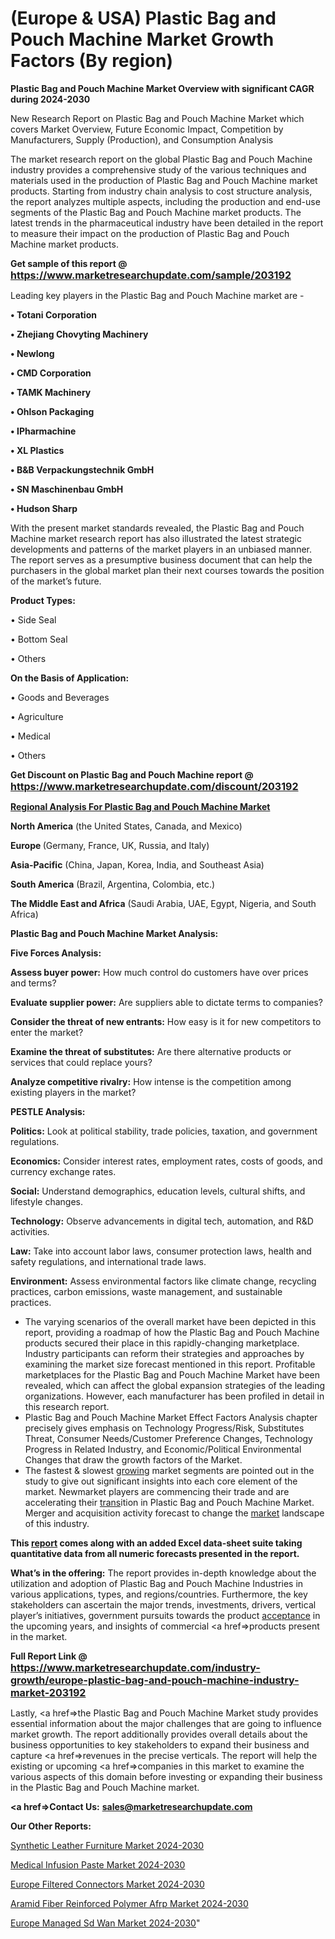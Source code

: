 # (Europe & USA) Plastic Bag and Pouch Machine Market Growth Factors (By region)

<strong>Plastic Bag and Pouch Machine Market Overview with significant CAGR during 2024-2030</strong>

New Research Report on Plastic Bag and Pouch Machine Market which covers Market Overview, Future Economic Impact, Competition by Manufacturers, Supply (Production), and Consumption Analysis

The market research report on the global Plastic Bag and Pouch Machine industry provides a comprehensive study of the various techniques and materials used in the production of Plastic Bag and Pouch Machine market products. Starting from industry chain analysis to cost structure analysis, the report analyzes multiple aspects, including the production and end-use segments of the Plastic Bag and Pouch Machine market products. The latest trends in the pharmaceutical industry have been detailed in the report to measure their impact on the production of Plastic Bag and Pouch Machine market products.

<strong>Get sample of this report @ <a href=https://www.marketresearchupdate.com/sample/203192><font size=3 color=#0000ff>https://www.marketresearchupdate.com/sample/203192</font></a></strong>

Leading key players in the Plastic Bag and Pouch Machine market are -

<strong>• Totani Corporation

• Zhejiang Chovyting Machinery

• Newlong

• CMD Corporation

• TAMK Machinery

• Ohlson Packaging

• IPharmachine

• XL Plastics

• B&B Verpackungstechnik GmbH

• SN Maschinenbau GmbH

• Hudson Sharp</strong>

With the present market standards revealed, the Plastic Bag and Pouch Machine market research report has also illustrated the latest strategic developments and patterns of the market players in an unbiased manner. The report serves as a presumptive business document that can help the purchasers in the global market plan their next courses towards the position of the market’s future.

<strong>Product Types:</strong>

• Side Seal

• Bottom Seal

• Others

<strong>On the Basis of Application:</strong>

• Goods and Beverages

• Agriculture

• Medical

• Others

<strong>Get Discount on Plastic Bag and Pouch Machine report @ <a href=https://www.marketresearchupdate.com/discount/203192><font size=3 color=#0000ff>https://www.marketresearchupdate.com/discount/203192</font></a></strong>

<strong><u><b>Regional Analysis For Plastic Bag and Pouch Machine Market</b></u></strong>

<strong><b>North America</b></strong> (the United States, Canada, and Mexico)

<strong><b>Europe </b></strong>(Germany, France, UK, Russia, and Italy)

<strong><b>Asia-Pacific</b></strong> (China, Japan, Korea, India, and Southeast Asia)

<strong><b>South America</b></strong> (Brazil, Argentina, Colombia, etc.)

<strong><b>The Middle East and Africa</b></strong> (Saudi Arabia, UAE, Egypt, Nigeria, and South Africa)

<strong>Plastic Bag and Pouch Machine Market Analysis:</strong>

<strong>Five Forces Analysis:</strong>

<strong>Assess buyer power:</strong> How much control do customers have over prices and terms?

<strong>Evaluate supplier power:</strong> Are suppliers able to dictate terms to companies?

<strong>Consider the threat of new entrants:</strong> How easy is it for new competitors to enter the market?

<strong>Examine the threat of substitutes:</strong> Are there alternative products or services that could replace yours?

<strong>Analyze competitive rivalry:</strong> How intense is the competition among existing players in the market?

<strong>PESTLE Analysis:</strong>

<strong>Politics:</strong> Look at political stability, trade policies, taxation, and government regulations.

<strong>Economics:</strong> Consider interest rates, employment rates, costs of goods, and currency exchange rates.

<strong>Social:</strong> Understand demographics, education levels, cultural shifts, and lifestyle changes.

<strong>Technology:</strong> Observe advancements in digital tech, automation, and R&D activities.

<strong>Law:</strong> Take into account labor laws, consumer protection laws, health and safety regulations, and international trade laws.

<strong>Environment:</strong> Assess environmental factors like climate change, recycling practices, carbon emissions, waste management, and sustainable practices.

<ul>
  <li>The varying scenarios of the overall market have been depicted in this report, providing a roadmap of how the Plastic Bag and Pouch Machine products secured their place in this rapidly-changing marketplace. Industry participants can reform their strategies and approaches by examining the market size forecast mentioned in this report. Profitable marketplaces for the Plastic Bag and Pouch Machine Market have been revealed, which can affect the global expansion strategies of the leading organizations. However, each manufacturer has been profiled in detail in this research report.</li>
  <li>Plastic Bag and Pouch Machine Market Effect Factors Analysis chapter precisely gives emphasis on Technology Progress/Risk, Substitutes Threat, Consumer Needs/Customer Preference Changes, Technology Progress in Related Industry, and Economic/Political Environmental Changes that draw the growth factors of the Market.</li>
  <li>The fastest &amp; slowest <a href=ASDF991299>growing</a> market segments are pointed out in the study to give out significant insights into each core element of the market. Newmarket players are commencing their trade and are accelerating their <a href=>trans</a>ition in Plastic Bag and Pouch Machine Market. Merger and acquisition activity forecast to change the <a href=>market</a> landscape of this industry.</li>
</ul>
<strong>This <a href=>report</a> comes along with an added Excel data-sheet suite taking quantitative data from all numeric forecasts presented in the report.</strong>

<strong>What’s in the offering:</strong> The report provides in-depth knowledge about the utilization and adoption of Plastic Bag and Pouch Machine Industries in various applications, types, and regions/countries. Furthermore, the key stakeholders can ascertain the major trends, investments, drivers, vertical player’s initiatives, government pursuits towards the product <a href=ASDF881288>acceptance</a> in the upcoming years, and insights of commercial <a href=>products</a> present in the market.

<strong>Full Report Link @ <a href=https://www.marketresearchupdate.com/industry-growth/europe-plastic-bag-and-pouch-machine-industry-market-203192><font size=3 color=#0000ff>https://www.marketresearchupdate.com/industry-growth/europe-plastic-bag-and-pouch-machine-industry-market-203192</font></a></strong>

Lastly, <a href=>the</a> Plastic Bag and Pouch Machine Market study provides essential information about the major challenges that are going to influence market growth. The report additionally provides overall details about the business opportunities to key stakeholders to expand their business and capture <a href=>revenues</a> in the precise verticals. The report will help the existing or upcoming <a href=>companies</a> in this market to examine the various aspects of this domain before investing or expanding their business in the Plastic Bag and Pouch Machine market.

<strong><a href=><strong>Contact Us:</strong></a></strong>
<strong>sales@marketresearchupdate.com</strong>

<strong>Our Other Reports:</strong>

<a href=https://www.linkedin.com/pulse/synthetic-leather-furniture-market-industry>Synthetic Leather Furniture Market 2024-2030</a>

<a href=https://www.linkedin.com/pulse/medical-infusion-paste-market-size-trends-consumption>Medical Infusion Paste Market 2024-2030</a>

<a href=https://www.linkedin.com/pulse/europe-filtered-connectors-market-2023-top-industry>Europe Filtered Connectors Market 2024-2030</a>

<a href=https://www.linkedin.com/pulse/aramid-fiber-reinforced-polymer-afrp-market-vm1ef/>Aramid Fiber Reinforced Polymer Afrp Market 2024-2030</a>

<a href=https://www.linkedin.com/pulse/europe-managed-sd-wan-market-research-hckkf/>Europe Managed Sd Wan Market 2024-2030</a>"


